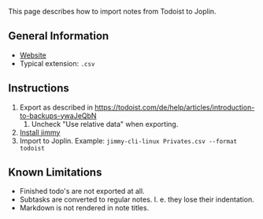 This page describes how to import notes from Todoist to Joplin.

## General Information

- [Website](https://todoist.com/)
- Typical extension: `.csv`

## Instructions

1. Export as described in <https://todoist.com/de/help/articles/introduction-to-backups-ywaJeQbN>
    1. Uncheck "Use relative data" when exporting.
2. [Install jimmy](../index.md#Installation)
3. Import to Joplin. Example: `jimmy-cli-linux Privates.csv --format todoist`

## Known Limitations

- Finished todo's are not exported at all.
- Subtasks are converted to regular notes. I. e. they lose their indentation.
- Markdown is not rendered in note titles.
